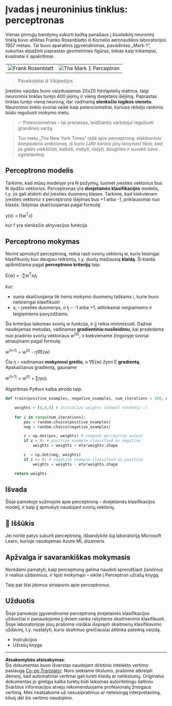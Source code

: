 <!--
CO_OP_TRANSLATOR_METADATA:
{
  "original_hash": "59021c5f419d3feda19075910a74280a",
  "translation_date": "2025-08-25T12:47:50+00:00",
  "source_file": "15-rag-and-vector-databases/data/perceptron.md",
  "language_code": "lt"
}
-->
# Įvadas į neuroninius tinklus: perceptronas

Vienas pirmųjų bandymų sukurti kažką panašaus į šiuolaikinį neuroninį tinklą buvo atliktas Franko Rosenblatto iš Kornelio aeronautikos laboratorijos 1957 metais. Tai buvo aparatinis įgyvendinimas, pavadintas „Mark-1“, sukurtas atpažinti paprastas geometrines figūras, tokias kaip trikampiai, kvadratai ir apskritimai.

|      |      |
|--------------|-----------|
|<img src='images/Rosenblatt-wikipedia.jpg' alt='Frank Rosenblatt'/> | <img src='images/Mark_I_perceptron_wikipedia.jpg' alt='The Mark 1 Perceptron' />|

> Paveikslėliai iš Vikipedijos

Įvesties vaizdas buvo vaizduojamas 20x20 fotoląstelių matrica, taigi neuroninis tinklas turėjo 400 įėjimų ir vieną dvejetainį išėjimą. Paprastas tinklas turėjo vieną neuroną, dar vadinamą **slenksčio logikos vienetu**. Neuroninio tinklo svoriai veikė kaip potenciometrai, kuriuos reikėjo rankiniu būdu reguliuoti mokymo metu.

> ✅ Potenciometras – tai prietaisas, leidžiantis vartotojui reguliuoti grandinės varžą.

> Tuo metu „The New York Times“ rašė apie perceptroną: *elektroninio kompiuterio embrionas, iš kurio [JAV karinis jūrų laivynas] tikisi, kad jis galės vaikščioti, kalbėti, matyti, rašyti, daugintis ir suvokti savo egzistavimą.*

## Perceptrono modelis

Tarkime, kad mūsų modelyje yra N požymių, tuomet įvesties vektorius bus N dydžio vektorius. Perceptronas yra **dvejetainės klasifikacijos** modelis, t.y. jis gali atskirti dvi įvesties duomenų klases. Tarkime, kad kiekvienam įvesties vektoriui x perceptrono išėjimas bus +1 arba -1, priklausomai nuo klasės. Išėjimas skaičiuojamas pagal formulę:

y(x) = f(w<sup>T</sup>x)

kur f yra slenksčio aktyvacijos funkcija

## Perceptrono mokymas

Norint apmokyti perceptroną, reikia rasti svorių vektorių w, kuris teisingai klasifikuotų kuo daugiau reikšmių, t.y. duotų mažiausią **klaidą**. Ši klaida apibrėžiama pagal **perceptrono kriterijų** taip:

E(w) = -∑w<sup>T</sup>x<sub>i</sub>t<sub>i</sub>

kur:

* suma skaičiuojama tik tiems mokymo duomenų taškams i, kurie buvo neteisingai klasifikuoti
* x<sub>i</sub> – įvesties duomenys, o t<sub>i</sub> – -1 arba +1, atitinkamai neigiamiems ir teigiamiems pavyzdžiams.

Šis kriterijus laikomas svorių w funkcija, ir jį reikia minimizuoti. Dažnai naudojamas metodas, vadinamas **gradientiniu nusileidimu**, kai pradedama nuo pradinio svorių vektoriaus w<sup>(0)</sup>, o kiekviename žingsnyje svoriai atnaujinami pagal formulę:

w<sup>(t+1)</sup> = w<sup>(t)</sup> - η∇E(w)

Čia η – vadinamas **mokymosi greitis**, o ∇E(w) žymi E **gradientą**. Apskaičiavus gradientą, gauname

w<sup>(t+1)</sup> = w<sup>(t)</sup> + ∑ηx<sub>i</sub>t<sub>i</sub>

Algoritmas Python kalba atrodo taip:

```python
def train(positive_examples, negative_examples, num_iterations = 100, eta = 1):

    weights = [0,0,0] # Initialize weights (almost randomly :)
        
    for i in range(num_iterations):
        pos = random.choice(positive_examples)
        neg = random.choice(negative_examples)

        z = np.dot(pos, weights) # compute perceptron output
        if z < 0: # positive example classified as negative
            weights = weights + eta*weights.shape

        z  = np.dot(neg, weights)
        if z >= 0: # negative example classified as positive
            weights = weights - eta*weights.shape

    return weights
```

## Išvada

Šioje pamokoje sužinojote apie perceptroną – dvejetainės klasifikacijos modelį, ir kaip jį apmokyti naudojant svorių vektorių.

## 🚀 Iššūkis

Jei norite patys sukurti perceptroną, išbandykite šią laboratoriją Microsoft Learn, kurioje naudojamas Azure ML dizaineris


## Apžvalga ir savarankiškas mokymasis

Norėdami pamatyti, kaip perceptroną galima naudoti sprendžiant žaislinius ir realius uždavinius, ir tęsti mokymąsi – eikite į Perceptron užrašų knygą.

Taip pat štai įdomus straipsnis apie perceptronus.

## Užduotis

Šioje pamokoje įgyvendinome perceptroną dvejetainės klasifikacijos užduočiai ir panaudojome jį dviem ranka rašytiems skaitmenims klasifikuoti. Šioje laboratorijoje jūsų prašoma visiškai išspręsti skaitmenų klasifikavimo uždavinį, t.y. nustatyti, kuris skaitmuo greičiausiai atitinka pateiktą vaizdą.

* Instrukcijos
* Užrašų knyga

---

**Atsakomybės atsisakymas**:  
Šis dokumentas buvo išverstas naudojant dirbtinio intelekto vertimo paslaugą [Co-op Translator](https://github.com/Azure/co-op-translator). Nors siekiame tikslumo, prašome atkreipti dėmesį, kad automatiniai vertimai gali turėti klaidų ar netikslumų. Originalus dokumentas jo gimtąja kalba turėtų būti laikomas autoritetingu šaltiniu. Svarbios informacijos atveju rekomenduojame profesionalų žmogaus vertimą. Mes neatsakome už nesusipratimus ar neteisingą interpretavimą, kilusį dėl šio vertimo naudojimo.